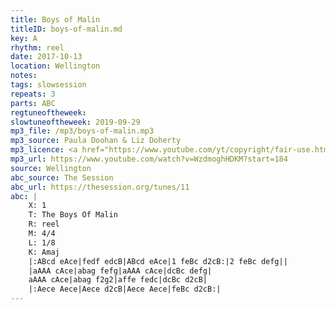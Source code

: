 ```yaml
---
title: Boys of Malin
titleID: boys-of-malin.md
key: A
rhythm: reel
date: 2017-10-13
location: Wellington
notes:
tags: slowsession
repeats: 3
parts: ABC 
regtuneoftheweek:
slowtuneoftheweek: 2019-09-29
mp3_file: /mp3/boys-of-malin.mp3
mp3_source: Paula Doohan & Liz Doherty
mp3_licence: <a href="https://www.youtube.com/yt/copyright/fair-use.html">YouTube Fair Use</a>
mp3_url: https://www.youtube.com/watch?v=WzdmoghHDKM?start=184
source: Wellington
abc_source: The Session
abc_url: https://thesession.org/tunes/11
abc: |
    X: 1
    T: The Boys Of Malin
    R: reel
    M: 4/4
    L: 1/8
    K: Amaj
    |:ABcd eAce|fedf edcB|ABcd eAce|1 feBc d2cB:|2 feBc defg||
    |aAAA cAce|abag fefg|aAAA cAce|dcBc defg|
    aAAA cAce|abag f2g2|affe fedc|dcBc d2cB|
    |:Aece Aece|Aece d2cB|Aece Aece|feBc d2cB:|
---
```

